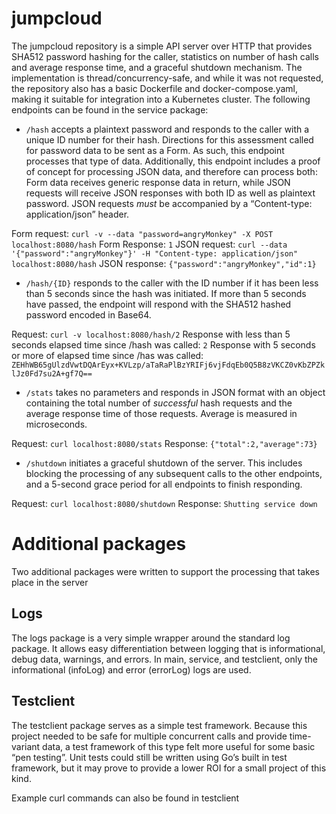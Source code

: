 # jumpcloud
The jumpcloud repository is a simple API server over HTTP that provides SHA512 password hashing for the caller, statistics on number of hash calls and average response time, and a graceful shutdown mechanism.  The implementation is thread/concurrency-safe, and while it was not requested, the repository also has a basic Dockerfile and docker-compose.yaml, making it suitable for integration into a Kubernetes cluster.  The following endpoints can be found in the service package:
- `/hash` accepts a plaintext password and responds to the caller with a unique ID number for their hash.  Directions for this assessment called for password data to be sent as a Form.  As such, this endpoint processes that type of data.  Additionally, this endpoint includes a proof of concept for processing JSON data, and therefore can process both:  Form data receives generic response data in return, while JSON requests will receive JSON responses with both ID as well as plaintext password.  JSON requests *must* be accompanied by a “Content-type: application/json” header.

Form request: `curl -v --data "password=angryMonkey" -X POST localhost:8080/hash`
Form Response:
`1`
JSON request: `curl --data '{"password":"angryMonkey"}' -H "Content-type: application/json" localhost:8080/hash`
JSON response:
`{"password":"angryMonkey","id":1}`


- `/hash/{ID}` responds to the caller with the ID number if it has been less than 5 seconds since the hash was initiated.  If more than 5 seconds have passed, the endpoint will respond with the SHA512 hashed password encoded in Base64.

Request:  `curl -v localhost:8080/hash/2`
Response with less than 5 seconds elapsed time since /hash was called:
`2`
Response with 5 seconds or more of elapsed time since /has was called:
`ZEHhWB65gUlzdVwtDQArEyx+KVLzp/aTaRaPlBzYRIFj6vjFdqEb0Q5B8zVKCZ0vKbZPZklJz0Fd7su2A+gf7Q==`

- `/stats` takes no parameters and responds in JSON format with an object containing the total number of *successful* hash requests and the average response time of those requests.  Average is measured in microseconds.

Request:  `curl localhost:8080/stats`
Response:
`{"total":2,"average":73}`

- `/shutdown` initiates a graceful shutdown of the server.  This includes blocking the processing of any subsequent calls to the other endpoints, and a 5-second grace period for all endpoints to finish responding.

Request: `curl localhost:8080/shutdown`
Response:
`Shutting service down`

# Additional packages
Two additional packages were written to support the processing that takes place in the server

## Logs
The logs package is a very simple wrapper around the standard log package.  It allows easy differentiation between logging that is informational, debug data, warnings, and errors.  In main, service, and testclient, only the informational (infoLog) and error (errorLog) logs are used.

## Testclient
The testclient package serves as a simple test framework.  Because this project needed to be safe for multiple concurrent calls and provide time-variant data, a test framework of this type felt more useful for some basic “pen testing”.  Unit tests could still be written using Go’s built in test framework, but it may prove to provide a lower ROI for a small project of this kind.

Example curl commands can also be found in testclient

